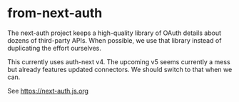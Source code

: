 # from-next-auth

The next-auth project keeps a high-quality library of OAuth details about dozens
of third-party APIs. When possible, we use that library instead of duplicating
the effort ourselves.

This currently uses auth-next v4. The upcoming v5 seems currently a mess but
already features updated connectors. We should switch to that when we can.

See https://next-auth.js.org
